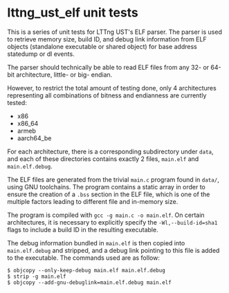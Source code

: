 lttng_ust_elf unit tests
========================

This is a series of unit tests for LTTng UST's ELF parser. The parser
is used to retrieve memory size, build ID, and debug link information
from ELF objects (standalone executable or shared object) for base
address statedump or dl events.

The parser should technically be able to read ELF files from any 32-
or 64-bit architecture, little- or big- endian.

However, to restrict the total amount of testing done, only 4
architectures representing all combinations of bitness and endianness
are currently tested:

* x86
* x86_64
* armeb
* aarch64_be

For each architecture, there is a corresponding subdirectory under
`data`, and each of these directories contains exactly 2 files,
`main.elf` and `main.elf.debug`.

The ELF files are generated from the trivial `main.c` program found in
`data/`, using GNU toolchains. The program contains a static array in
order to ensure the creation of a `.bss` section in the ELF file,
which is one of the multiple factors leading to different file and
in-memory size.

The program is compiled with `gcc -g main.c -o main.elf`. On certain
architectures, it is necessary to explicitly specify the
`-Wl,--build-id=sha1` flags to include a build ID in the resulting
executable.

The debug information bundled in `main.elf` is then copied into
`main.elf.debug` and stripped, and a debug link pointing to this file
is added to the executable. The commands used are as follow:

    $ objcopy --only-keep-debug main.elf main.elf.debug
    $ strip -g main.elf
    $ objcopy --add-gnu-debuglink=main.elf.debug main.elf
